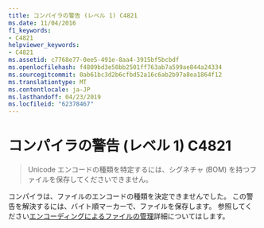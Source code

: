 ```yaml
---
title: コンパイラの警告 (レベル 1) C4821
ms.date: 11/04/2016
f1_keywords:
- C4821
helpviewer_keywords:
- C4821
ms.assetid: c7768e77-0ee5-491e-8aa4-3915bf5bcbdf
ms.openlocfilehash: f4809bd3e50bb2501ff763ab7a599ae844a24334
ms.sourcegitcommit: 0ab61bc3d2b6cfbd52a16c6ab2b97a8ea1864f12
ms.translationtype: MT
ms.contentlocale: ja-JP
ms.lasthandoff: 04/23/2019
ms.locfileid: "62378467"
---
```

# <a name="compiler-warning-level-1-c4821"></a>コンパイラの警告 (レベル 1) C4821

> Unicode エンコードの種類を特定するには、シグネチャ (BOM) を持つファイルを保存してくださいできません。

コンパイラは、ファイルのエンコードの種類を決定できませんでした。 この警告を解決するには、バイト順マーカーで、ファイルを保存します。 参照してください[エンコーディングによるファイルの管理](/sql/ssms/solution/manage-files-with-encoding)詳細についてはします。